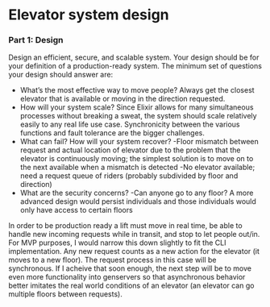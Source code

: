Elevator system design
======================
### Part 1: Design

Design an efficient, secure, and scalable system. Your design should be for your
definition of a production-ready system. The minimum set of questions your
design should answer are:

- What’s the most effective way to move people?
  Always get the closest elevator that is available or moving in the direction requested.
- How will your system scale?
  Since Elixir allows for many simultaneous processes without breaking a sweat, the system should scale relatively easily to any real life use case. Synchronicity between the various functions and fault tolerance are the bigger challenges.
- What can fail? How will your system recover?
  -Floor mismatch between request and actual location of elevator due to the problem that the elevator is continuously moving; the simplest solution is to move on to the next available when a mismatch is detected
  -No elevator available; need a request queue of riders (probably subdivided by floor and direction)
- What are the security concerns?
  -Can anyone go to any floor? A more advanced design would persist individuals and those individuals would only have access to certain floors


In order to be production ready a lift must move in real time, be able to handle new incoming requests        while in transit, and stop to let people out/in.  For MVP purposes, I would narrow this down slightly to fit the CLI implementation.  Any new request counts as a new action for the elevator (it moves to a new floor).  The request process in this case will be synchronous.  If I acheive that soon enough, the next step will be to move even more functionality into genservers so that asynchronous behavior better imitates the real world conditions of an elevator (an elevator can go multiple floors between requests).
